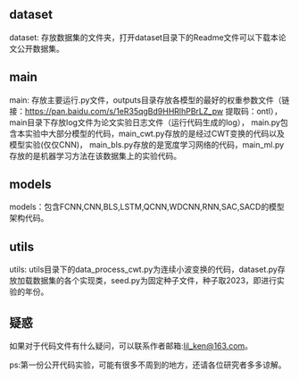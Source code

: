 ## dataset

dataset: 存放数据集的文件夹，打开dataset目录下的Readme文件可以下载本论文公开数据集。



## main

main: 存放主要运行.py文件，outputs目录存放各模型的最好的权重参数文件（链接：https://pan.baidu.com/s/1eR35qgBd9HHRlhPBrLZ_pw 
提取码：ontl）， main目录下存放log文件为论文实验日志文件（运行代码生成的log）， main.py包含本实验中大部分模型的代码，main_cwt.py存放的是经过CWT变换的代码以及模型实验(仅仅CNN)， main_bls.py存放的是宽度学习网络的代码，main_ml.py存放的是机器学习方法在该数据集上的实验代码。



## models

models：包含FCNN,CNN,BLS,LSTM,QCNN,WDCNN,RNN,SAC,SACD的模型架构代码。



## utils

utils: utils目录下的data_process_cwt.py为连续小波变换的代码，dataset.py存放加载数据集的各个实现类，seed.py为固定种子文件，种子取2023，即进行实验的年份。





## 疑惑

如果对于代码文件有什么疑问，可以联系作者邮箱:lil_ken@163.com。

ps:第一份公开代码实验，可能有很多不周到的地方，还请各位研究者多多谅解。

